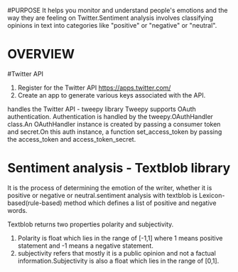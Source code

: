 #PURPOSE
It helps you monitor and understand people's emotions and the way they are feeling on Twitter.Sentiment analysis involves classifying opinions in text into categories like "positive" or "negative" or "neutral".

# OVERVIEW
#Twitter API
1. Register for the Twitter API https://apps.twitter.com/
2. Create an app  to generate various keys associated with the API. 

handles the Twitter API - tweepy library
Tweepy supports OAuth authentication. Authentication is handled by the tweepy.OAuthHandler class.An OAuthHandler instance is created by passing a consumer token and secret.On this auth instance, a function set_access_token by passing the access_token and access_token_secret.


# Sentiment analysis - Textblob library
It is the process of determining the emotion of the writer, whether it is positive or negative or neutral.sentiment analysis with textblob is Lexicon-based(rule-based) method which defines a list of positive and negative words.

Textblob returns two properties polarity and subjectivity.
1. Polarity is float which lies in the range of [-1,1] where 1 means positive statement and -1 means a negative statement. 
2. subjectivity refers that mostly it is a public opinion and not a factual information.Subjectivity is also a float which lies in the range of [0,1].



